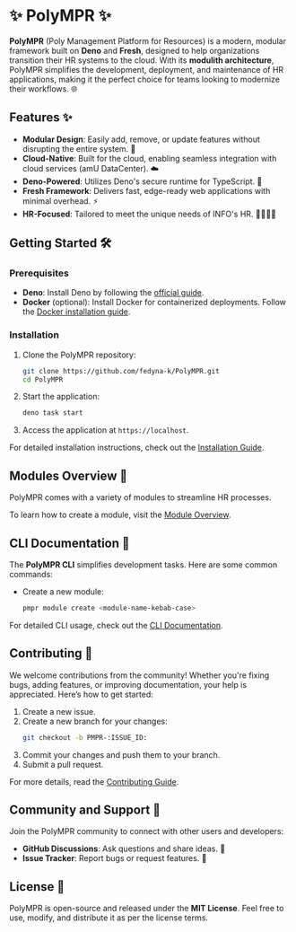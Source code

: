 # ✨ PolyMPR ✨

**PolyMPR** (Poly Management Platform for Resources) is a modern, modular
framework built on **Deno** and **Fresh**, designed to help organizations
transition their HR systems to the cloud. With its **modulith architecture**,
PolyMPR simplifies the development, deployment, and maintenance of HR
applications, making it the perfect choice for teams looking to modernize their
workflows. 🌐

## Features ✨

- **Modular Design**: Easily add, remove, or update features without disrupting
  the entire system. 🧩
- **Cloud-Native**: Built for the cloud, enabling seamless integration with
  cloud services (amU DataCenter). ☁️
- **Deno-Powered**: Utilizes Deno's secure runtime for TypeScript. 🦕
- **Fresh Framework**: Delivers fast, edge-ready web applications with minimal
  overhead. ⚡
- **HR-Focused**: Tailored to meet the unique needs of INFO's HR. 👩‍💼👨‍💼

## Getting Started 🛠️

### Prerequisites

- **Deno**: Install Deno by following the
  [official guide](https://deno.land/#installation).
- **Docker** (optional): Install Docker for containerized deployments. Follow
  the [Docker installation guide](https://docs.docker.com/get-docker/).

### Installation

1. Clone the PolyMPR repository:
   ```bash
   git clone https://github.com/fedyna-k/PolyMPR.git
   cd PolyMPR
   ```
2. Start the application:
   ```bash
   deno task start
   ```
3. Access the application at `https://localhost`.

For detailed installation instructions, check out the
[Installation Guide](./wiki/installation).

## Modules Overview 🧩

PolyMPR comes with a variety of modules to streamline HR processes.

To learn how to create a module, visit the [Module Overview](./wiki/modules).

## CLI Documentation 📄

The **PolyMPR CLI** simplifies development tasks. Here are some common commands:

- Create a new module:
  ```bash
  pmpr module create <module-name-kebab-case>
  ```

For detailed CLI usage, check out the [CLI Documentation](./wiki/cli).

## Contributing 🤝

We welcome contributions from the community! Whether you're fixing bugs, adding
features, or improving documentation, your help is appreciated. Here’s how to
get started:

1. Create a new issue.
2. Create a new branch for your changes:
   ```bash
   git checkout -b PMPR-:ISSUE_ID:
   ```
3. Commit your changes and push them to your branch.
4. Submit a pull request.

For more details, read the [Contributing Guide](./contributing).

## Community and Support 🌟

Join the PolyMPR community to connect with other users and developers:

- **GitHub Discussions**: Ask questions and share ideas. 💬
- **Issue Tracker**: Report bugs or request features. 🐛

## License 📜

PolyMPR is open-source and released under the **MIT License**. Feel free to use,
modify, and distribute it as per the license terms.
